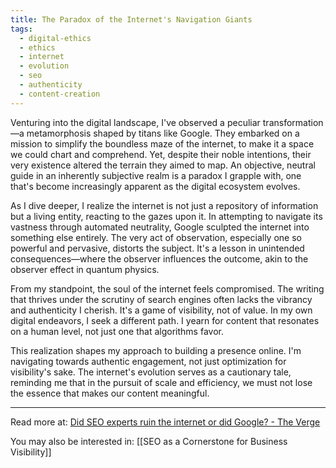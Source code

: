 ```yaml
---
title: The Paradox of the Internet's Navigation Giants
tags:
  - digital-ethics
  - ethics
  - internet
  - evolution
  - seo
  - authenticity
  - content-creation
---
```

Venturing into the digital landscape, I've observed a peculiar transformation—a metamorphosis shaped by titans like Google. They embarked on a mission to simplify the boundless maze of the internet, to make it a space we could chart and comprehend. Yet, despite their noble intentions, their very existence altered the terrain they aimed to map. An objective, neutral guide in an inherently subjective realm is a paradox I grapple with, one that's become increasingly apparent as the digital ecosystem evolves.

As I dive deeper, I realize the internet is not just a repository of information but a living entity, reacting to the gazes upon it. In attempting to navigate its vastness through automated neutrality, Google sculpted the internet into something else entirely. The very act of observation, especially one so powerful and pervasive, distorts the subject. It's a lesson in unintended consequences—where the observer influences the outcome, akin to the observer effect in quantum physics.

From my standpoint, the soul of the internet feels compromised. The writing that thrives under the scrutiny of search engines often lacks the vibrancy and authenticity I cherish. It's a game of visibility, not of value. In my own digital endeavors, I seek a different path. I yearn for content that resonates on a human level, not just one that algorithms favor.

This realization shapes my approach to building a presence online. I'm navigating towards authentic engagement, not just optimization for visibility's sake. The internet's evolution serves as a cautionary tale, reminding me that in the pursuit of scale and efficiency, we must not lose the essence that makes our content meaningful.

----

Read more at: [Did SEO experts ruin the internet or did Google? - The Verge](https://www.theverge.com/features/23931789/seo-search-engine-optimization-experts-google-results)

You may also be interested in: [[SEO as a Cornerstone for Business Visibility]]